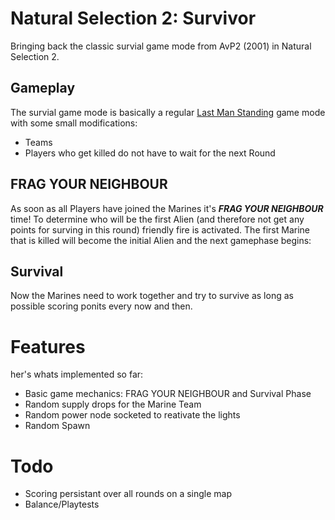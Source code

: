 Natural Selection 2: Survivor
===============
Bringing back the classic survial game mode from AvP2 (2001) in Natural Selection 2.

Gameplay
-----------
The survial game mode is basically a regular [Last Man Standing](https://en.wikipedia.org/wiki/Last_man_standing_%28gaming%29) game mode with some small modifications:
*	 Teams
*  Players who get killed do not have to wait for the next Round

FRAG YOUR NEIGHBOUR
----------
As soon as all Players have joined the Marines it's ***FRAG YOUR NEIGHBOUR*** time!
To determine who will be the first Alien (and therefore not get any points for surving in this round) friendly fire is activated. The first Marine that is killed will become the initial Alien and the next gamephase begins:

Survival
----------
Now the Marines need to work together and try to survive as long as possible scoring ponits every now and then.

Features
===============
her's whats implemented so far:
*  Basic game mechanics: FRAG YOUR NEIGHBOUR and Survival Phase
*  Random supply drops for the Marine Team
*  Random power node socketed to reativate the lights
*  Random Spawn

Todo
===============
*  Scoring persistant over all rounds on a single map
*  Balance/Playtests
